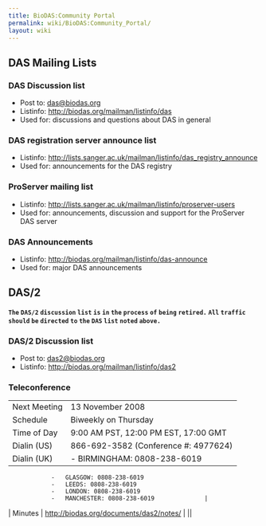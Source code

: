 ```yaml
---
title: BioDAS:Community Portal
permalink: wiki/BioDAS:Community_Portal/
layout: wiki
---
```


DAS Mailing Lists
-----------------

### DAS Discussion list

-   Post to: das@biodas.org
-   Listinfo: <http://biodas.org/mailman/listinfo/das>
-   Used for: discussions and questions about DAS in general

### DAS registration server announce list

-   Listinfo:
    <http://lists.sanger.ac.uk/mailman/listinfo/das_registry_announce>
-   Used for: announcements for the DAS registry

### ProServer mailing list

-   Listinfo:
    <http://lists.sanger.ac.uk/mailman/listinfo/proserver-users>
-   Used for: announcements, discussion and support for the ProServer
    DAS server

### DAS Announcements

-   Listinfo: <http://biodas.org/mailman/listinfo/das-announce>
-   Used for: major DAS announcements

DAS/2
-----

**`The` `DAS/2` `discussion` `list` `is` `in` `the` `process` `of`
`being` `retired.` `All` `traffic` `should` `be` `directed` `to` `the`
`DAS` `list` `noted` `above.`**

### DAS/2 Discussion list

-   Post to: das2@biodas.org
-   Listinfo: <http://biodas.org/mailman/listinfo/das2>

### Teleconference

|              |                                           |
|--------------|-------------------------------------------|
| Next Meeting | 13 November 2008                          |
| Schedule     | Biweekly on Thursday                      |
| Time of Day  | 9:00 AM PST, 12:00 PM EST, 17:00 GMT      |
| Dialin (US)  | 866-692-3582 (Conference \#: 4977624)     |
| Dialin (UK)  | -   BIRMINGHAM: 0808-238-6019             
                -   GLASGOW: 0808-238-6019                 
                -   LEEDS: 0808-238-6019                   
                -   LONDON: 0808-238-6019                  
                -   MANCHESTER: 0808-238-6019              |
| Minutes      | <http://biodas.org/documents/das2/notes/> |
||


